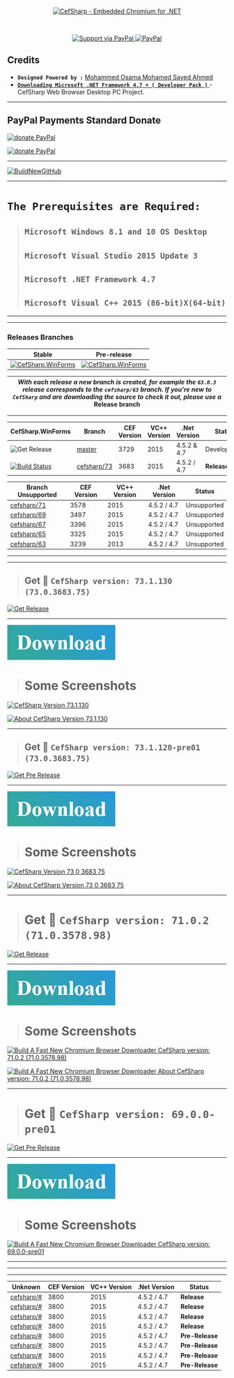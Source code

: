 
<div align="center">
  <br />
  <p>
    <a href="http://cefsharp.github.io/"><img src="https://raw.githubusercontent.com/CreateBrowser/AutoGetFeaturesCefSharpBrowserDesktopPC/master/Public/CefSharp.png" width="300" alt="CefSharp - Embedded Chromium for .NET" /></a>
  </p>
  <br />
  <p>   
  </a>
<a href="https://createbrowser.github.io/AutoGetFeaturesCefSharpBrowserDesktopPC/PayPal.html"><img alt="Support via PayPal" src="https://img.shields.io/badge/paypal-donate-yellow.svg" /> </a>
    <a href="http://paypal.me/MohamedOsama914/5"><img src="https://img.shields.io/badge/Donate-PayPal-green.svg" alt="PayPal" /></a>

 </p>
  
</div>



## Credits
- **`Designed Powered by :`** [Mohammed Osama Mohamed Sayed Ahmed](https://github.com/mohamedosama914) 
-  [**`Downloading Microsoft .NET Framework 4.7 + ( Developer Pack )`** ](https://dotnet.microsoft.com/download/thank-you/net47-developer-pack)-  CefSharp  Web  Browser Desktop PC Project.

---

##  PayPal Payments Standard Donate 
[![ donate PayPal ](https://raw.githubusercontent.com/CreateBrowser/AutoGetFeaturesCefSharpBrowserDesktopPC/master/Public/Button%20PayPal%20Donate.png)](http://paypal.me/MohamedOsama914/5)

[![ donate PayPal ](https://raw.githubusercontent.com/CreateBrowser/AutoGetFeaturesCefSharpBrowserDesktopPC/master/Public/paypay@2x.png?height=40px&width=30px)](https://createbrowser.github.io/AutoGetFeaturesCefSharpBrowserDesktopPC/PayPal.html)

---
 
 
[![ BuildNewGitHub ](https://raw.githubusercontent.com/CreateBrowser/AutoGetFeaturesCefSharpBrowserDesktopPC/master/Public/BuildNewGitHub.png)](http://paypal.me/MohamedOsama914/5)

***

 # **``The Prerequisites are Required: ``**
> ## ```Microsoft Windows 8.1 and 10 OS Desktop```
> ## ```Microsoft Visual Studio 2015 Update 3```
> ## ```Microsoft .NET Framework 4.7```
> ## ```Microsoft Visual C++ 2015 (86-bit)X(64-bit)```

***
***

### Releases Branches

|    Stable       |      Pre-release    |
|-----------------|---------------------|
|  [![CefSharp.WinForms](http://img.shields.io/nuget/v/CefSharp.WinForms.svg?style=flat&label=WinForms)](http://www.nuget.org/packages/CefSharp.WinForms/)   |  [![CefSharp.WinForms](http://img.shields.io/nuget/vpre/CefSharp.WinForms.svg?style=flat&label=WinForms)](http://www.nuget.org/packages/CefSharp.WinForms/) |




| *With each release a new branch is created, for example the  `63.0.3` release corresponds to the `cefsharp/63` branch.  If you're new to `CefSharp`   and are downloading the source to check it out, please use a*  **Release**  branch  |
|-----------------------------------------------------------------|

---

| CefSharp.WinForms |  Branch            | CEF Version | VC++ Version | .Net Version | Status | 
|----------------------------------------------------------------------|------|------|-------|-----------------|-------|
| ![ Get Release](https://createbrowser.github.io/AutoGetFeaturesCefSharpBrowserDesktopPC/Public/Unknown.master.svg?style=flat&label=WinForms) | [master](https://github.com/cefsharp/CefSharp/) | 3729 | 2015 | 4.5.2 & 4.7 | Development   | 
| [![Build Status](https://createbrowser.github.io/AutoGetFeaturesCefSharpBrowserDesktopPC/Public/build-passing.svg)](https://ci.appveyor.com/project/cefsharp/cefsharp/branch/master) | [cefsharp/73](https://github.com/cefsharp/CefSharp/tree/cefsharp/73) | 3683 | 2015 | 4.5.2 / 4.7 | **Release** | 




| Branch              **Unsupported**                                | CEF Version | VC++ Version | .Net Version | Status |
|----------------------------------------------------------------------|------|------|-------|-----------------|
| [cefsharp/71](https://github.com/cefsharp/CefSharp/tree/cefsharp/71) | 3578 | 2015 | 4.5.2 / 4.7 |   Unsupported   |
| [cefsharp/69](https://github.com/cefsharp/CefSharp/tree/cefsharp/69) | 3497 | 2015 | 4.5.2 / 4.7 | Unsupported |
| [cefsharp/67](https://github.com/cefsharp/CefSharp/tree/cefsharp/67) | 3396 | 2015 | 4.5.2 / 4.7 | Unsupported |
| [cefsharp/65](https://github.com/cefsharp/CefSharp/tree/cefsharp/65) | 3325 | 2015 | 4.5.2 / 4.7 | Unsupported |
| [cefsharp/63](https://github.com/cefsharp/CefSharp/tree/cefsharp/63) | 3239 | 2013 | 4.5.2 / 4.7 | Unsupported |

---
***

>  ## Get :1st_place_medal: `CefSharp version: 73.1.130 (73.0.3683.75)`
 [![ Get Release](https://createbrowser.github.io/AutoGetFeaturesCefSharpBrowserDesktopPC/Public/CefSharp.WinForms.v73.1.130.svg?style=flat&label=WinForms)](https://www.nuget.org/packages/CefSharp.WinForms/73.1.130)

***

  [![Build Downloader v73.1.130 ](https://raw.githubusercontent.com/CreateDownloader/KugouDownloader/master/Download.PNG)](https://github.com/CreateBrowser/AutoGetFeaturesCefSharpBrowserDesktopPC/releases/tag/v73.1.130)


> # Some Screenshots
  

[![CefSharp Version 73.1.130 ](https://user-images.githubusercontent.com/12082147/58057619-ce9fc000-7b65-11e9-8771-c31f94b74014.PNG)](http://paypal.me/MohamedOsama914/5)
  
 [![About CefSharp Version 73.1.130 ](https://user-images.githubusercontent.com/12082147/58057618-ce9fc000-7b65-11e9-8bb5-7d004fc340c0.png)](http://paypal.me/MohamedOsama914/5)  

   

***

>  ## Get :1st_place_medal: `CefSharp version: 73.1.120-pre01 (73.0.3683.75)`
 [![ Get Pre Release](https://createbrowser.github.io/AutoGetFeaturesCefSharpBrowserDesktopPC/Public/CefSharp.WinForms.v73.1.120-pre01.svg?style=flat&label=WinForms)](https://www.nuget.org/packages/CefSharp.WinForms/73.1.120-pre01)

***

  [![Build Downloader](https://raw.githubusercontent.com/CreateDownloader/KugouDownloader/master/Download.PNG)](https://github.com/CreateBrowser/AutoGetFeaturesCefSharpBrowserDesktopPC/releases/tag/v73.1.120-pre01)


> # Some Screenshots
  
[![CefSharp Version 73 0 3683 75](https://user-images.githubusercontent.com/12082147/56592614-54722f00-65eb-11e9-9204-210194a935ad.PNG)](http://paypal.me/MohamedOsama914/5)
  
 [![About CefSharp Version 73 0 3683 75 ](https://user-images.githubusercontent.com/12082147/56756538-427ec080-6792-11e9-861b-b7e1243a9a8d.png)](http://paypal.me/MohamedOsama914/5)
   
***

>  # Get :1st_place_medal: `CefSharp version: 71.0.2 (71.0.3578.98)`
 [![ Get Release](https://createbrowser.github.io/AutoGetFeaturesCefSharpBrowserDesktopPC/Public/CefSharp.WinForms.v71.0.2.svg?style=flat&label=WinForms)](https://www.nuget.org/packages/CefSharp.WinForms/71.0.2)

***

  [![Build Downloader](https://raw.githubusercontent.com/CreateDownloader/KugouDownloader/master/Download.PNG)](https://github.com/CreateBrowser/AutoGetFeaturesCefSharpBrowserDesktopPC/releases/tag/v71.0.2)


> # Some Screenshots
  
  [![Build A Fast New Chromium Browser Downloader CefSharp version: 71.0.2 (71.0.3578.98)](https://user-images.githubusercontent.com/12082147/54443201-d0ee3400-4748-11e9-9ba8-0acf1b7d5902.PNG)](http://paypal.me/MohamedOsama914/5)

 [![Build A Fast New Chromium Browser Downloader About CefSharp version: 71.0.2 (71.0.3578.98)](https://user-images.githubusercontent.com/12082147/54443200-d0ee3400-4748-11e9-90ac-72fbe7b69284.png)](http://paypal.me/MohamedOsama914/5)
  
***

>  # Get :1st_place_medal: `CefSharp version: 69.0.0-pre01`
 [![ Get Pre Release](https://createbrowser.github.io/AutoGetFeaturesCefSharpBrowserDesktopPC/Public/CefSharp.WinForms.v69.0.0-pre01.svg?style=flat&label=WinForms)](http://www.nuget.org/packages/CefSharp.WinForms/69.0.0-pre01)

***

  [![Build Downloader](https://raw.githubusercontent.com/CreateDownloader/KugouDownloader/master/Download.PNG)](https://github.com/CreateBrowser/AutoGetFeaturesCefSharpBrowserDesktopPC/releases/tag/v69.0.0-pre01)



> # Some Screenshots
  
 [![Build A Fast New Chromium Browser Downloader CefSharp version: 69.0.0-pre01](https://user-images.githubusercontent.com/12082147/48042689-7259ed80-e18b-11e8-9b08-acbe144972b2.PNG)](http://paypal.me/MohamedOsama914/5)


---
---
***

| **Unknown**                                                          | CEF Version | VC++ Version | .Net Version | Status |
|----------------------------------------------------------------------|------|------|-------|-----------------|
| [cefsharp/#](https://github.com/cefsharp/CefSharp/tree/cefsharp/#)   | 3800 | 2015 | 4.5.2 / 4.7 | **Release** |
| [cefsharp/#](https://github.com/cefsharp/CefSharp/tree/cefsharp/#)   | 3800 | 2015 | 4.5.2 / 4.7 | **Release** |
| [cefsharp/#](https://github.com/cefsharp/CefSharp/tree/cefsharp/#)   | 3800 | 2015 | 4.5.2 / 4.7 | **Release** |
| [cefsharp/#](https://github.com/cefsharp/CefSharp/tree/cefsharp/#)   | 3800 | 2015 | 4.5.2 / 4.7 | **Release** |
| [cefsharp/#](https://github.com/cefsharp/CefSharp/tree/cefsharp/#)   | 3800 | 2015 | 4.5.2 / 4.7 | **Pre-Release** |
| [cefsharp/#](https://github.com/cefsharp/CefSharp/tree/cefsharp/#)   | 3800 | 2015 | 4.5.2 / 4.7 | **Pre-Release** |
| [cefsharp/#](https://github.com/cefsharp/CefSharp/tree/cefsharp/#)   | 3800 | 2015 | 4.5.2 / 4.7 | **Pre-Release** |
| [cefsharp/#](https://github.com/cefsharp/CefSharp/tree/cefsharp/#)   | 3800 | 2015 | 4.5.2 / 4.7 | **Pre-Release** |
